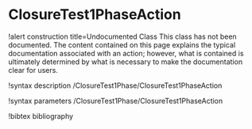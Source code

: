 <!-- MOOSE Documentation Stub: Remove this when content is added. -->

# ClosureTest1PhaseAction

!alert construction title=Undocumented Class
This class has not been documented. The content contained on this page explains the typical
documentation associated with an action; however, what is contained is ultimately determined by what
is necessary to make the documentation clear for users.

!syntax description /ClosureTest1Phase/ClosureTest1PhaseAction

!syntax parameters /ClosureTest1Phase/ClosureTest1PhaseAction

!bibtex bibliography

